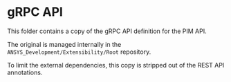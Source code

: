# gRPC API

This folder contains a copy of the gRPC API definition for the PIM API.

The original is managed internally in the `ANSYS_Development/Extensibility/Root`
repository.

To limit the external dependencies, this copy is stripped out of the
REST API annotations.
